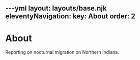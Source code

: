 ---yml
layout: layouts/base.njk
eleventyNavigation:
  key: About
  order: 2
---

# About

Reporting on nocturnal migration on Northern Indiana.